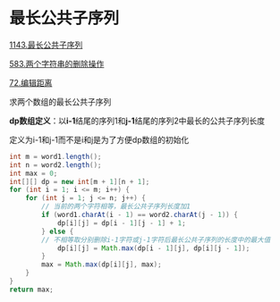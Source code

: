 # 最长公共子序列

[1143.最长公共子序列](https://leetcode.cn/problems/longest-common-subsequence/)

[583.两个字符串的删除操作](https://leetcode.cn/problems/delete-operation-for-two-strings/)

[72.编辑距离](https://leetcode.cn/problems/edit-distance/)

求两个数组的最长公共子序列

**dp数组定义**：以**i-1**结尾的序列1和**j-1**结尾的序列2中最长的公共子序列长度

定义为i-1和j-1而不是i和j是为了方便dp数组的初始化

```java
int m = word1.length();
int n = word2.length();
int max = 0;
int[][] dp = new int[m + 1][n + 1];
for (int i = 1; i <= m; i++) {
    for (int j = 1; j <= n; j++) {
        // 当前的两个字符相等，最长公共子序列长度加1
        if (word1.charAt(i - 1) == word2.charAt(j - 1)) {
            dp[i][j] = dp[i - 1][j - 1] + 1;
        } else {
        // 不相等取分别删除i-1字符或j-1字符后最长公共子序列的长度中的最大值
            dp[i][j] = Math.max(dp[i - 1][j], dp[i][j - 1]);
        }
        max = Math.max(dp[i][j], max);
    }
}
return max;
```